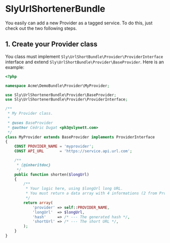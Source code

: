 SlyUrlShortenerBundle
====================

You easily can add a new Provider as a tagged service. To do this,
just check out the two following steps.

## 1. Create your Provider class

You class must implement `Sly\UrlShortBundle\Provider\ProviderInterface` interface
and extend `Sly\UrlShortBundle\Provider\BaseProvider`. Here is an example:

```php
<?php

namespace Acme\DemoBundle\Provider\MyProvider;

use Sly\UrlShortenerBundle\Provider\BaseProvider;
use Sly\UrlShortenerBundle\Provider\ProviderInterface;

/**
 * My Provider class.
 *
 * @uses BaseProvider
 * @author Cédric Dugat <ph3@slynett.com>
 */
class MyProvider extends BaseProvider implements ProviderInterface
{
    CONST PROVIDER_NAME = 'myprovider';
    CONST API_URL       = 'https://service.api.url.com';

    /**
     * {@inheritdoc}
     */
    public function shorten($longUrl)
    {
        /**
         * Your logic here, using $longUrl long URL.
         * You must return a data array with 4 informations (2 from Provider itself).
         */
        return array(
            'provider' => self::PROVIDER_NAME,
            'longUrl'  => $longUrl,
            'hash'     => /* --- The generated hash */,
            'shortUrl' => /* --- The short URL */,
        );
    }
}

```